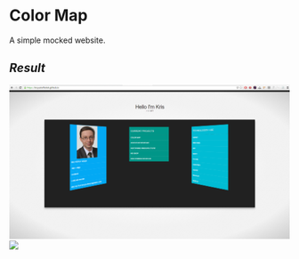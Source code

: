 # **Color Map**

A simple mocked website. 

<i class="icon-list"> Result
------------------------------
![](./Github/Images/1.png)
![](./Github/Images/2.png)
